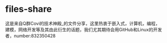 # files-share
这是来自Q群Covi的技术神殿_的文件分享，这里热衷于嵌入式，计算机，编程，建模，网络开发等及其由此衍生的话题，我们尤其期待会用GitHub和Linux的开发者，number:832350428
